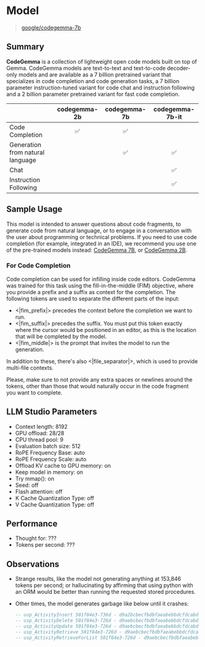 # Model

> [google/codegemma-7b](https://huggingface.co/google/codegemma-7b)

## Summary

**CodeGemma** is a collection of lightweight open code models built on top of Gemma. CodeGemma models are text-to-text and text-to-code decoder-only models and are available as a 7 billion pretrained variant that specializes in code completion and code generation tasks, a 7 billion parameter instruction-tuned variant for code chat and instruction following and a 2 billion parameter pretrained variant for fast code completion.

| | codegemma-2b | codegemma-7b | codegemma-7b-it |
| :--- | :--: | :--: | :--: |
| Code Completion | ✅ | ✅ | |
| Generation from natural language | | ✅ | ✅ |
| Chat | | | ✅ |
| Instruction Following | | | ✅ |

## Sample Usage

This model is intended to answer questions about code fragments, to generate code from natural language, or to engage in a conversation with the user about programming or technical problems. If you need to use code completion (for example, integrated in an IDE), we recommend you use one of the pre-trained models instead: [CodeGemma 7B](https://huggingface.co/google/codegemma-7b), or [CodeGemma 2B](https://huggingface.co/google/codegemma-2b).

### For Code Completion

Code completion can be used for infilling inside code editors. CodeGemma was trained for this task using the fill-in-the-middle (FIM) objective, where you provide a prefix and a suffix as context for the completion. The following tokens are used to separate the different parts of the input:

- <|fim_prefix|> precedes the context before the completion we want to run.
- <|fim_suffix|> precedes the suffix. You must put this token exactly where the cursor would be positioned in an editor, as this is the location that will be completed by the model.
- <|fim_middle|> is the prompt that invites the model to run the generation.

In addition to these, there's also <|file_separator|>, which is used to provide multi-file contexts.

Please, make sure to not provide any extra spaces or newlines around the tokens, other than those that would naturally occur in the code fragment you want to complete.

## LLM Studio Parameters

- Context length: 8192
- GPU offload: 28/28
- CPU thread pool: 9
- Evaluation batch size: 512
- RoPE Frequency Base: auto
- RoPE Frequency Scale: auto
- Offload KV cache to GPU memory: on
- Keep model in memory: on
- Try mmap(): on
- Seed: off
- Flash attention: off
- K Cache Quantization Type: off
- V Cache Quantization Type: off

## Performance

- Thought for: ???
- Tokens per second: ???

## Observations

- Strange results, like the model not generating anything at 153,846 tokens per second; or hallucinating by affirming that using python with an ORM would be better than running the requested stored procedures.
- Other times, the model generates garbage like below until it crashes:

    ```sql
    -- usp_ActivityInsert 501f84e3-736d - d9a2bcbecfbdbfaeabebbdcfdcabdcfe -- Description: Insert new Activity record. Input parameters include all columns except UpdatedDateTime, Updat eedByUser ,UpdatedByProgram and SystemTimestamp . Explicitly specify CreatedDateTim
    -- usp_ActivityDelete 501f84e3-726d - d9aebcbecfbdbfaeabebbdcfdcabdcfe -- Description: Delete existing Activity record. Input parameters include all columns except UpdatedDateTime, Updat eedByUser ,UpdatedByProgram and SystemTimestamp . Soft delete by setting Syst
    -- usp_ActivityUpdate 501f84e3-726d - d9aebcbecfbdbfaeabebbdcfdcabdcfe -- Description: Update existing Activity record. Input parameters include all columns except CreatedDateTime, Cr eatedByUser ,CreatedByProgram .
    -- usp_ActivityRetrieve 501f84e3-726d - d9aebcbecfbdbfaeabebbdcfdcabdcfe -- Description: Retrieve existing Activity record. Input parameters include all columns except Updat edDateTim e, UpdatedByUser ,UpdatedByProgram .
    -- usp_ActivityRetrieveForList 501f84e3-726d - d9aebcbecfbdbfaeabebbdcfdcabdcfe -- Description: Retrieve Activity record for list. Input parameters include all columns except Updat edDateTim e, UpdatedByUser ,UpdatedByProgram .
    ```
